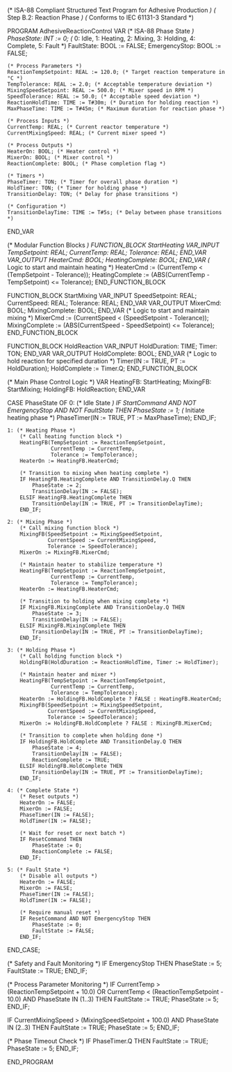 (* ISA-88 Compliant Structured Text Program for Adhesive Production *)
(* Step B.2: Reaction Phase *)
(* Conforms to IEC 61131-3 Standard *)

PROGRAM AdhesiveReactionControl
VAR
    (* ISA-88 Phase State *)
    PhaseState: INT := 0; (* 0: Idle, 1: Heating, 2: Mixing, 3: Holding, 4: Complete, 5: Fault *)
    FaultState: BOOL := FALSE;
    EmergencyStop: BOOL := FALSE;
    
    (* Process Parameters *)
    ReactionTempSetpoint: REAL := 120.0; (* Target reaction temperature in °C *)
    TempTolerance: REAL := 2.0; (* Acceptable temperature deviation *)
    MixingSpeedSetpoint: REAL := 500.0; (* Mixer speed in RPM *)
    SpeedTolerance: REAL := 50.0; (* Acceptable speed deviation *)
    ReactionHoldTime: TIME := T#30m; (* Duration for holding reaction *)
    MaxPhaseTime: TIME := T#45m; (* Maximum duration for reaction phase *)
    
    (* Process Inputs *)
    CurrentTemp: REAL; (* Current reactor temperature *)
    CurrentMixingSpeed: REAL; (* Current mixer speed *)
    
    (* Process Outputs *)
    HeaterOn: BOOL; (* Heater control *)
    MixerOn: BOOL; (* Mixer control *)
    ReactionComplete: BOOL; (* Phase completion flag *)
    
    (* Timers *)
    PhaseTimer: TON; (* Timer for overall phase duration *)
    HoldTimer: TON; (* Timer for holding phase *)
    TransitionDelay: TON; (* Delay for phase transitions *)
    
    (* Configuration *)
    TransitionDelayTime: TIME := T#5s; (* Delay between phase transitions *)
END_VAR

(* Modular Function Blocks *)
FUNCTION_BLOCK StartHeating
    VAR_INPUT
        TempSetpoint: REAL;
        CurrentTemp: REAL;
        Tolerance: REAL;
    END_VAR
    VAR_OUTPUT
        HeaterCmd: BOOL;
        HeatingComplete: BOOL;
    END_VAR
    (* Logic to start and maintain heating *)
    HeaterCmd := (CurrentTemp < (TempSetpoint - Tolerance));
    HeatingComplete := (ABS(CurrentTemp - TempSetpoint) <= Tolerance);
END_FUNCTION_BLOCK

FUNCTION_BLOCK StartMixing
    VAR_INPUT
        SpeedSetpoint: REAL;
        CurrentSpeed: REAL;
        Tolerance: REAL;
    END_VAR
    VAR_OUTPUT
        MixerCmd: BOOL;
        MixingComplete: BOOL;
    END_VAR
    (* Logic to start and maintain mixing *)
    MixerCmd := (CurrentSpeed < (SpeedSetpoint - Tolerance));
    MixingComplete := (ABS(CurrentSpeed - SpeedSetpoint) <= Tolerance);
END_FUNCTION_BLOCK

FUNCTION_BLOCK HoldReaction
    VAR_INPUT
        HoldDuration: TIME;
        Timer: TON;
    END_VAR
    VAR_OUTPUT
        HoldComplete: BOOL;
    END_VAR
    (* Logic to hold reaction for specified duration *)
    Timer(IN := TRUE, PT := HoldDuration);
    HoldComplete := Timer.Q;
END_FUNCTION_BLOCK

(* Main Phase Control Logic *)
VAR
    HeatingFB: StartHeating;
    MixingFB: StartMixing;
    HoldingFB: HoldReaction;
END_VAR

CASE PhaseState OF
    0: (* Idle State *)
        IF StartCommand AND NOT EmergencyStop AND NOT FaultState THEN
            PhaseState := 1; (* Initiate heating phase *)
            PhaseTimer(IN := TRUE, PT := MaxPhaseTime);
        END_IF;
    
    1: (* Heating Phase *)
        (* Call heating function block *)
        HeatingFB(TempSetpoint := ReactionTempSetpoint, 
                  CurrentTemp := CurrentTemp, 
                  Tolerance := TempTolerance);
        HeaterOn := HeatingFB.HeaterCmd;
        
        (* Transition to mixing when heating complete *)
        IF HeatingFB.HeatingComplete AND TransitionDelay.Q THEN
            PhaseState := 2;
            TransitionDelay(IN := FALSE);
        ELSIF HeatingFB.HeatingComplete THEN
            TransitionDelay(IN := TRUE, PT := TransitionDelayTime);
        END_IF;
    
    2: (* Mixing Phase *)
        (* Call mixing function block *)
        MixingFB(SpeedSetpoint := MixingSpeedSetpoint, 
                 CurrentSpeed := CurrentMixingSpeed, 
                 Tolerance := SpeedTolerance);
        MixerOn := MixingFB.MixerCmd;
        
        (* Maintain heater to stabilize temperature *)
        HeatingFB(TempSetpoint := ReactionTempSetpoint, 
                  CurrentTemp := CurrentTemp, 
                  Tolerance := TempTolerance);
        HeaterOn := HeatingFB.HeaterCmd;
        
        (* Transition to holding when mixing complete *)
        IF MixingFB.MixingComplete AND TransitionDelay.Q THEN
            PhaseState := 3;
            TransitionDelay(IN := FALSE);
        ELSIF MixingFB.MixingComplete THEN
            TransitionDelay(IN := TRUE, PT := TransitionDelayTime);
        END_IF;
    
    3: (* Holding Phase *)
        (* Call holding function block *)
        HoldingFB(HoldDuration := ReactionHoldTime, Timer := HoldTimer);
        
        (* Maintain heater and mixer *)
        HeatingFB(TempSetpoint := ReactionTempSetpoint, 
                  CurrentTemp := CurrentTemp, 
                  Tolerance := TempTolerance);
        HeaterOn := HoldingFB.HoldComplete ? FALSE : HeatingFB.HeaterCmd;
        MixingFB(SpeedSetpoint := MixingSpeedSetpoint, 
                 CurrentSpeed := CurrentMixingSpeed, 
                 Tolerance := SpeedTolerance);
        MixerOn := HoldingFB.HoldComplete ? FALSE : MixingFB.MixerCmd;
        
        (* Transition to complete when holding done *)
        IF HoldingFB.HoldComplete AND TransitionDelay.Q THEN
            PhaseState := 4;
            TransitionDelay(IN := FALSE);
            ReactionComplete := TRUE;
        ELSIF HoldingFB.HoldComplete THEN
            TransitionDelay(IN := TRUE, PT := TransitionDelayTime);
        END_IF;
    
    4: (* Complete State *)
        (* Reset outputs *)
        HeaterOn := FALSE;
        MixerOn := FALSE;
        PhaseTimer(IN := FALSE);
        HoldTimer(IN := FALSE);
        
        (* Wait for reset or next batch *)
        IF ResetCommand THEN
            PhaseState := 0;
            ReactionComplete := FALSE;
        END_IF;
    
    5: (* Fault State *)
        (* Disable all outputs *)
        HeaterOn := FALSE;
        MixerOn := FALSE;
        PhaseTimer(IN := FALSE);
        HoldTimer(IN := FALSE);
        
        (* Require manual reset *)
        IF ResetCommand AND NOT EmergencyStop THEN
            PhaseState := 0;
            FaultState := FALSE;
        END_IF;
END_CASE;

(* Safety and Fault Monitoring *)
IF EmergencyStop THEN
    PhaseState := 5;
    FaultState := TRUE;
END_IF;

(* Process Parameter Monitoring *)
IF CurrentTemp > (ReactionTempSetpoint + 10.0) OR 
   CurrentTemp < (ReactionTempSetpoint - 10.0) AND PhaseState IN (1..3) THEN
    FaultState := TRUE;
    PhaseState := 5;
END_IF;

IF CurrentMixingSpeed > (MixingSpeedSetpoint + 100.0) AND PhaseState IN (2..3) THEN
    FaultState := TRUE;
    PhaseState := 5;
END_IF;

(* Phase Timeout Check *)
IF PhaseTimer.Q THEN
    FaultState := TRUE;
    PhaseState := 5;
END_IF;

END_PROGRAM
